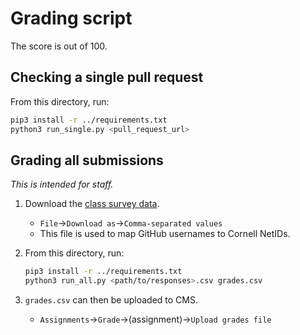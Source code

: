 # Grading script

The score is out of 100.

## Checking a single pull request

From this directory, run:

```bash
pip3 install -r ../requirements.txt
python3 run_single.py <pull_request_url>
```

## Grading all submissions

_This is intended for staff._

1. Download the [class survey data](https://docs.google.com/spreadsheets/d/1aQkPiTDqfxBtZDBCWAkU7Sizlf_KLoMEzJkbwhXBgjo/edit#gid=209566137).
    * `File`->`Download as`->`Comma-separated values`
    * This file is used to map GitHub usernames to Cornell NetIDs.
1. From this directory, run:

    ```bash
    pip3 install -r ../requirements.txt
    python3 run_all.py <path/to/responses>.csv grades.csv
    ```

1. `grades.csv` can then be uploaded to CMS.
    * `Assignments`->`Grade`->(assignment)->`Upload grades file`
